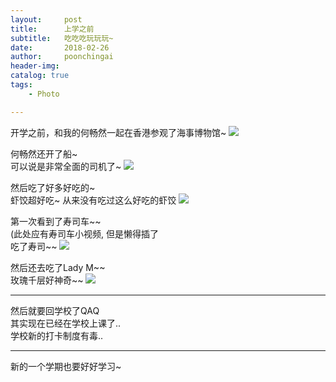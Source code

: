 ```yaml
---
layout:     post
title:      上学之前
subtitle:   吃吃吃玩玩玩~
date:       2018-02-26
author:     poonchingai
header-img:
catalog: true
tags:
    - Photo

---
```


开学之前，和我的何畅然一起在香港参观了海事博物馆~
![](http://ww1.sinaimg.cn/large/5f6ddd39ly1fotvhixiznj22c0340x6p.jpg)



何畅然还开了船~  
可以说是非常全面的司机了~
![](http://ww1.sinaimg.cn/large/5f6ddd39ly1fotvma4iroj20u0140ju6.jpg)


然后吃了好多好吃的~  
虾饺超好吃~
从来没有吃过这么好吃的虾饺
![](http://ww1.sinaimg.cn/large/5f6ddd39ly1fotvao1xa1j22c02c0kjl.jpg)

第一次看到了寿司车~~  
(此处应有寿司车小视频, 但是懒得插了  
吃了寿司~~
![](http://ww1.sinaimg.cn/large/5f6ddd39ly1fouox4clkej216o1kwk4s.jpg)

然后还去吃了Lady M~~  
玫瑰千层好神奇~~
![](http://ww1.sinaimg.cn/large/5f6ddd39ly1fouozfft0dj216p1kxwrk.jpg)

***


然后就要回学校了QAQ  
其实现在已经在学校上课了..  
学校新的打卡制度有毒..  

***

新的一个学期也要好好学习~